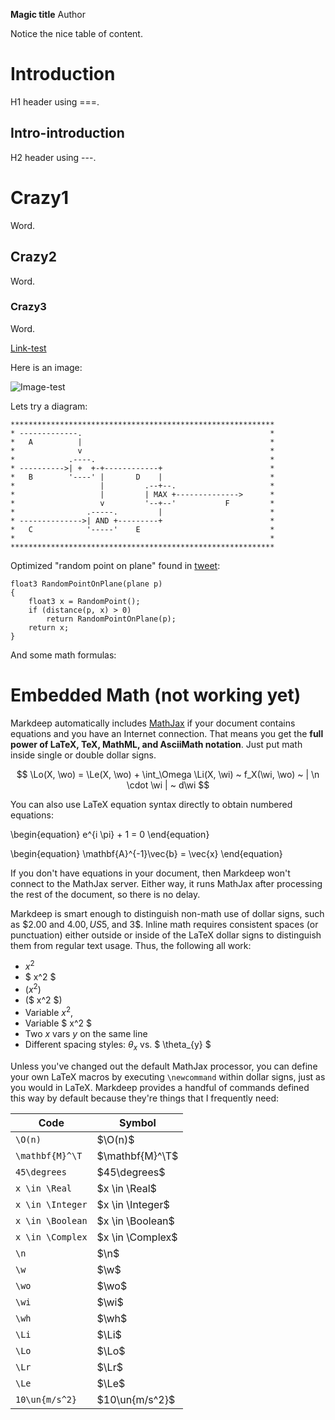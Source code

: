 **Magic title**
				Author

Notice the nice table of content.

Introduction
============
H1 header using ===.

Intro-introduction
------------------
H2 header using ---.

# Crazy1
Word.

## Crazy2
Word.

### Crazy3
Word.

[Link-test](https://www.google.com)

Here is an image:

![Image-test](https://www.google.se/images/branding/googlelogo/1x/googlelogo_color_272x92dp.png)

Lets try a diagram:

	***********************************************************
	* -------------.                                          *
	*   A          |                                          *
	*              v                                          *
	*            .----.                                       *
	* ---------->| +  +-+------------+                        *
	*   B        '----' |       D    |                        *
	*                   |         .--+--.                     *
	*                   |         | MAX +-------------->      *
	*                   v         '--+--'           F         *
	*                .-----.         |                        *
	* -------------->| AND +---------+                        *
	*   C            '-----'    E                             *
	*                                                         *
	***********************************************************


Optimized "random point on plane" found in [tweet](https://twitter.com/Donzanoid/status/943221772958257154):

~~~~~~~~~~~~~~~~~~~~
float3 RandomPointOnPlane(plane p)
{
    float3 x = RandomPoint();
    if (distance(p, x) > 0)
        return RandomPointOnPlane(p);
    return x;
}
~~~~~~~~~~~~~~~~~~~~

And some math formulas:

Embedded Math (not working yet)
===============================

Markdeep automatically includes [MathJax](http://mathjax.org) if your
document contains equations and you have an Internet connection. That means
you get the **full power of LaTeX, TeX, MathML, and AsciiMath notation**.
Just put math inside single or double dollar signs. 

$$ \Lo(X, \wo) = \Le(X, \wo) + \int_\Omega \Li(X, \wi) ~ f_X(\wi, \wo) ~ | \n \cdot \wi | ~ d\wi $$

You can also use LaTeX equation syntax directly to obtain numbered
equations:

\begin{equation}
e^{i \pi} + 1 = 0
\end{equation}

\begin{equation}
\mathbf{A}^{-1}\vec{b} = \vec{x}
\end{equation}

If you don't have equations in your document, then Markdeep won't
connect to the MathJax server. Either way, it runs MathJax after 
processing the rest of the document, so there is no delay.

Markdeep is smart enough to distinguish non-math use of dollar signs,
such as $2.00 and $4.00, US$5, and 3$. Inline
math requires consistent spaces (or punctuation) either outside or inside
of the LaTeX dollar signs to distinguish them from
regular text usage. Thus, the following all work:

- $x^2$
- $ x^2 $
- ($x^2$)
- ($ x^2 $)
- Variable $x^2$,
- Variable $ x^2 $
- Two $x$ vars $y$ on the same line
- Different spacing styles: $\theta_{x}$ vs. $ \theta_{y} $

Unless you've changed out the default MathJax processor, you can define 
your own LaTeX macros by executing `\newcommand` within dollar signs,
just as you would in LaTeX.  Markdeep provides a handful of commands
defined this way by default because they're things that I frequently 
need:

   Code            |   Symbol
-------------------|------------
 `\O(n)`           |  $\O(n)$
 `\mathbf{M}^\T`   |  $\mathbf{M}^\T$
 `45\degrees`      |  $45\degrees$
 `x \in \Real`     |  $x \in \Real$
 `x \in \Integer`  |  $x \in \Integer$
 `x \in \Boolean`  |  $x \in \Boolean$
 `x \in \Complex`  |  $x \in \Complex$
 `\n`              |  $\n$
 `\w`              |  $\w$
 `\wo`             |  $\wo$
 `\wi`             |  $\wi$
 `\wh`             |  $\wh$
 `\Li`             |  $\Li$
 `\Lo`             |  $\Lo$
 `\Lr`             |  $\Lr$
 `\Le`             |  $\Le$
 `10\un{m/s^2}`    |  $10\un{m/s^2}$
 

